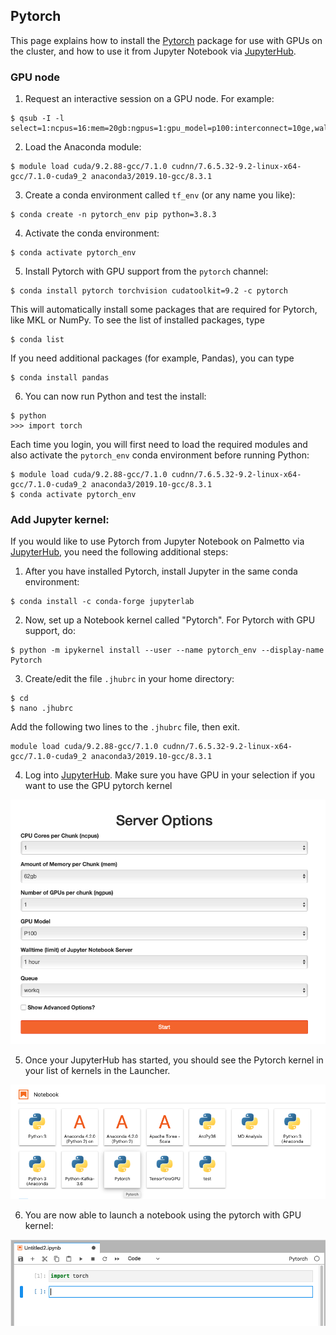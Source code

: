 ## Pytorch

This page explains how to install the [Pytorch](https://pytorch.org)
package for use with GPUs on the cluster,
and how to use it from Jupyter Notebook via [JupyterHub](https://www.palmetto.clemson.edu/palmetto/jupyterhub_index.html).

### GPU node

1) Request an interactive session on a GPU node. For example:
~~~
$ qsub -I -l select=1:ncpus=16:mem=20gb:ngpus=1:gpu_model=p100:interconnect=10ge,walltime=3:00:00
~~~

2) Load the Anaconda module:
~~~
$ module load cuda/9.2.88-gcc/7.1.0 cudnn/7.6.5.32-9.2-linux-x64-gcc/7.1.0-cuda9_2 anaconda3/2019.10-gcc/8.3.1
~~~

3) Create a conda environment called `tf_env` (or any name you like):
~~~
$ conda create -n pytorch_env pip python=3.8.3
~~~

4) Activate the conda environment:
~~~
$ conda activate pytorch_env
~~~

5) Install Pytorch with GPU support from the `pytorch` channel:
~~~
$ conda install pytorch torchvision cudatoolkit=9.2 -c pytorch
~~~

This will automatically install some packages that are required for Pytorch, like MKL or NumPy. To see the list of installed packages, type

~~~
$ conda list
~~~
If you need additional packages (for example, Pandas), you can type

~~~
$ conda install pandas
~~~

6) You can now run Python and test the install:

~~~
$ python
>>> import torch
~~~

Each time you login, you will first need to load the required modules
and also activate the `pytorch_env` conda environment before
running Python:

~~~
$ module load cuda/9.2.88-gcc/7.1.0 cudnn/7.6.5.32-9.2-linux-x64-gcc/7.1.0-cuda9_2 anaconda3/2019.10-gcc/8.3.1
$ conda activate pytorch_env
~~~


### Add Jupyter kernel:

If you would like to use Pytorch from Jupyter Notebook on Palmetto via
[JupyterHub](palmetto.clemson.edu/jupyterhub), you need the following additional steps:

1) After you have installed Pytorch, install Jupyter in the same conda environment:

~~~
$ conda install -c conda-forge jupyterlab
~~~

2) Now, set up a Notebook kernel called "Pytorch". For Pytorch with GPU support, do:

~~~
$ python -m ipykernel install --user --name pytorch_env --display-name Pytorch
~~~
  
3) Create/edit the file `.jhubrc` in your home directory:

~~~
$ cd
$ nano .jhubrc
~~~

Add the following two lines to the `.jhubrc` file, then exit.

~~~
module load cuda/9.2.88-gcc/7.1.0 cudnn/7.6.5.32-9.2-linux-x64-gcc/7.1.0-cuda9_2 anaconda3/2019.10-gcc/8.3.1
~~~

4) Log into [JupyterHub](https://www.palmetto.clemson.edu/jupyterhub). Make sure you have GPU in your
selection if you want to use the GPU pytorch kernel

<img src="../../images/software/packages/pytorch_01.png" style="width:600px">

5) Once your JupyterHub has started, you should see the Pytorch kernel in your list of kernels
in the Launcher. 

<img src="../../images/software/packages/pytorch_02.png" style="width:600px">

6) You are now able to launch a notebook using the pytorch with GPU kernel:

<img src="../../images/software/packages/pytorch_03.png" style="width:600px">

